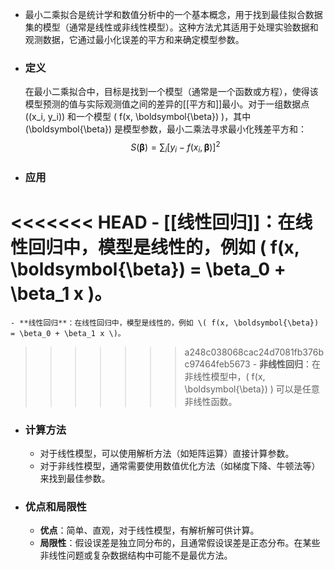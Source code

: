 - 最小二乘拟合是统计学和数值分析中的一个基本概念，用于找到最佳拟合数据集的模型（通常是线性或非线性模型）。这种方法尤其适用于处理实验数据和观测数据，它通过最小化误差的平方和来确定模型参数。
- ### 定义
  在最小二乘拟合中，目标是找到一个模型（通常是一个函数或方程），使得该模型预测的值与实际观测值之间的差异的[[平方和]]最小。对于一组数据点 \((x_i, y_i)\) 和一个模型 \( f(x, \boldsymbol{\beta}) \)，其中 \(\boldsymbol{\beta}\) 是模型参数，最小二乘法寻求最小化残差平方和：
  $$ S(\boldsymbol{\beta}) = \sum_{i} [y_i - f(x_i, \boldsymbol{\beta})]^2 $$
- ### 应用
<<<<<<< HEAD
	- **[[线性回归]]**：在线性回归中，模型是线性的，例如 \( f(x, \boldsymbol{\beta}) = \beta_0 + \beta_1 x \)。
=======
	- **线性回归**：在线性回归中，模型是线性的，例如 \( f(x, \boldsymbol{\beta}) = \beta_0 + \beta_1 x \)。
>>>>>>> a248c038068cac24d7081fb376bc97464feb5673
	- **非线性回归**：在非线性模型中，\( f(x, \boldsymbol{\beta}) \) 可以是任意非线性函数。
- ### 计算方法
	- 对于线性模型，可以使用解析方法（如矩阵运算）直接计算参数。
	- 对于非线性模型，通常需要使用数值优化方法（如梯度下降、牛顿法等）来找到最佳参数。
- ### 优点和局限性
	- **优点**：简单、直观，对于线性模型，有解析解可供计算。
	- **局限性**：假设误差是独立同分布的，且通常假设误差是正态分布。在某些非线性问题或复杂数据结构中可能不是最优方法。